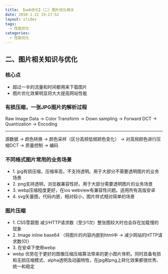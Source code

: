 ```yaml
---
title: 【web优化】（二）图片优化相关
date: 2018-1-22 19:17:52
layout: slides
tags: 
  - 性能优化
categories: 
  - 性能优化
---
```


<section>
	<h2>二、图片相关知识与优化</h2>
	<h3>核心点</h3>
	<ul>
		<li>超过一半的流量和时间都用来下载图片</li>
		<li>图片优化效果明显将大大提高网站性能</li>
	</ul>
</section>

<section>
	<h3>有损压缩，一张JPG图片的解析过程</h3>
	<p class="fragment">Raw Image Data -> Color Transform -> Down sampling -> Forward DCT -> Quantization -> Encoding</p>
	<hr>
	<p class="fragment">源数据 -> 颜色转换 -> 颜色采样（区分高频低频颜色变化） -> 对高频颜色进行压缩DCT -> 质量控制 -> 编码</p>
</section>

<section>
	<h3>不同格式图片常用的业务场景</h3>
	<ul>
		<li class="fragment">1. jpg有损压缩，压缩率高，不支持透明。用于大部分不需要透明图片的业务场景</li>	
		<li class="fragment">2. png支持透明，浏览器兼容性好。用于大部分需要透明图片的业务场景</li>	
		<li class="fragment">3. webp压缩程度更好，在ios webview有兼容性问题。适用所有高版安卓</li>	
		<li class="fragment">4. svg矢量图，代码内嵌，相对较小，图片样式相对简单的场景</li>	
	</ul>
</section>

<section>
	<h3>图片压缩</h3>
	<ul>
		<li class="fragment">1. CSS雪碧图 减少HTTP请求数（至少1次）整张图较大时也会存在加载慢的现象</li>	
		<li class="fragment">2. Image inline base64 （将图片的内容内嵌到html中 -> 减少网站的HTTP请求数(0)）</li>	
		<li class="fragment">3. 在安卓下使用webp</li>	
		<li class="fragment">webp 优势在于更好的图像压缩压缩算法带来的更小图片体积。同时具备有损和无损压缩模式、alpha透明及动画特性，在jpg和png上转化效果都很优秀、统一和稳定</li>
	</ul>	
</section>
